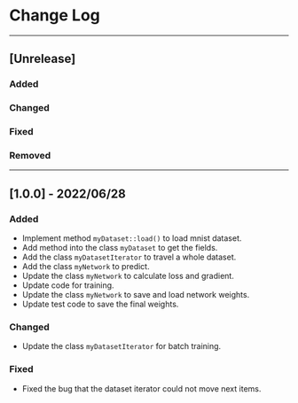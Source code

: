 # Change Log

-------------------------
## [Unrelease]
### Added

### Changed

### Fixed

### Removed

-------------------------
## [1.0.0] - 2022/06/28
### Added
- Implement method `myDataset::load()` to load mnist dataset.
- Add method into the class `myDataset` to get the fields.
- Add the class `myDatasetIterator` to travel a whole dataset.
- Add the class `myNetwork` to predict.
- Update the class `myNetwork` to calculate loss and gradient.
- Update code for training.
- Update the class `myNetwork` to save and load network weights.
- Update test code to save the final weights.

### Changed
- Update the class `myDatasetIterator` for batch training.

### Fixed
- Fixed the bug that the dataset iterator could not move next items.
